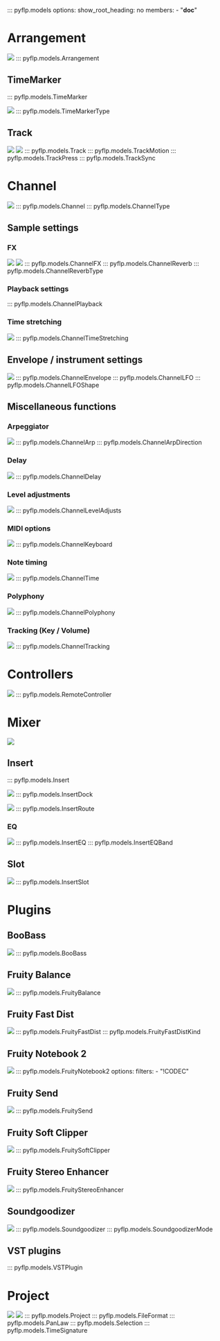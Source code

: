::: pyflp.models
    options:
      show_root_heading: no
      members:
        - "__doc__"

# Arrangement
![](img/arrangement.jpg)
::: pyflp.models.Arrangement

## TimeMarker
::: pyflp.models.TimeMarker

![](img/timemarker-type.png)
::: pyflp.models.TimeMarkerType

## Track
![](img/track.png) ![](img/track-context-menu.png)
::: pyflp.models.Track
::: pyflp.models.TrackMotion
::: pyflp.models.TrackPress
::: pyflp.models.TrackSync

# Channel
![](img/channel-toolbar.png)
::: pyflp.models.Channel
::: pyflp.models.ChannelType

## Sample settings

### FX
![](img/channel-fx1.png) ![](img/channel-fx2.png)
::: pyflp.models.ChannelFX
::: pyflp.models.ChannelReverb
::: pyflp.models.ChannelReverbType

### Playback settings
::: pyflp.models.ChannelPlayback

### Time stretching
![](img/channel-stretching.png)
::: pyflp.models.ChannelTimeStretching

## Envelope / instrument settings
![](img/channel-envlfo.png)
::: pyflp.models.ChannelEnvelope
::: pyflp.models.ChannelLFO
::: pyflp.models.ChannelLFOShape

## Miscellaneous functions

<!-- IMAGE GOES HERE -->

### Arpeggiator
![](img/channel-arp.png)
::: pyflp.models.ChannelArp
::: pyflp.models.ChannelArpDirection

### Delay
![](img/channel-delay.png)
::: pyflp.models.ChannelDelay

### Level adjustments
![](img/channel-level-adjusts.png)
::: pyflp.models.ChannelLevelAdjusts

### MIDI options
![](img/channel-keyboard.png)
::: pyflp.models.ChannelKeyboard

### Note timing
![](img/channel-time.png)
::: pyflp.models.ChannelTime

### Polyphony
![](img/channel-polyphony.png)
::: pyflp.models.ChannelPolyphony

### Tracking (Key / Volume)
![](img/channel-tracking.png)
::: pyflp.models.ChannelTracking

# Controllers
![](img/remote-controller.png)
::: pyflp.models.RemoteController

# Mixer
![](img/mixer.png)

## Insert
::: pyflp.models.Insert

![](img/insert-dock.png)
::: pyflp.models.InsertDock

![](img/insert-route.png)
::: pyflp.models.InsertRoute

### EQ
![](img/insert-eq.png)
::: pyflp.models.InsertEQ
::: pyflp.models.InsertEQBand

## Slot
![](img/insert-slots.png)
::: pyflp.models.InsertSlot

# Plugins

## BooBass
![](img/boobass.png)
::: pyflp.models.BooBass

## Fruity Balance
[![](img/fruity-balance.png)](https://www.image-line.com/fl-studio-learning/fl-studio-online-manual/html/plugins/Fruity%20Balance.htm)
::: pyflp.models.FruityBalance

## Fruity Fast Dist
[![](img/fruity-fast-dist.png)](https://www.image-line.com/fl-studio-learning/fl-studio-online-manual/html/plugins/Fruity%20Fast%20Dist.htm)
::: pyflp.models.FruityFastDist
::: pyflp.models.FruityFastDistKind

## Fruity Notebook 2
[![](img/fruity-notebook2.png)](https://www.image-line.com/fl-studio-learning/fl-studio-online-manual/html/plugins/Fruity%20NoteBook%202.htm)
::: pyflp.models.FruityNotebook2
    options:
      filters:
        - "!CODEC"

## Fruity Send
[![](img/fruity-send.png)](https://www.image-line.com/fl-studio-learning/fl-studio-online-manual/html/plugins/Fruity%20Send.htm)
::: pyflp.models.FruitySend

## Fruity Soft Clipper
[![](img/fruity-soft-clipper.png)](https://www.image-line.com/fl-studio-learning/fl-studio-online-manual/html/plugins/Fruity%20Soft%20Clipper.htm)
::: pyflp.models.FruitySoftClipper

## Fruity Stereo Enhancer
[![](img/fruity-stereo-enhancer.png)](https://www.image-line.com/fl-studio-learning/fl-studio-online-manual/html/plugins/Fruity%20Stereo%20Enhancer.htm)
::: pyflp.models.FruityStereoEnhancer

## Soundgoodizer
[![](img/soundgoodizer.png)](https://www.image-line.com/fl-studio-learning/fl-studio-online-manual/html/plugins/Soundgoodizer.htm)
::: pyflp.models.Soundgoodizer
::: pyflp.models.SoundgoodizerMode

## VST plugins
::: pyflp.models.VSTPlugin

# Project
[![](img/project-info.png)](https://www.image-line.com/fl-studio-learning/fl-studio-online-manual/html/songsettings_songinfo.htm)
[![](img/project-settings.png)](https://www.image-line.com/fl-studio-learning/fl-studio-online-manual/html/songsettings_settings.htm)
::: pyflp.models.Project
::: pyflp.models.FileFormat
::: pyflp.models.PanLaw
::: pyflp.models.Selection
::: pyflp.models.TimeSignature

